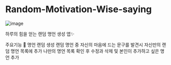 # Random-Motivation-Wise-saying
![image](https://user-images.githubusercontent.com/91826407/167793839-471568d4-ad6e-45df-afb9-81493de24102.png)

하루의 힘을 얻는 랜덤 명언 생성 앱✨

주요기능 🌟
명언 랜덤 생성
랜덤 명언 중 자신의 마음에 드는 문구를 발견시 자신만의 랜덤 명언 목록에 추가
나만의 명언 목록 확인 후 수정과 삭제 및 본인이 추가하고 싶은 명언 추가
